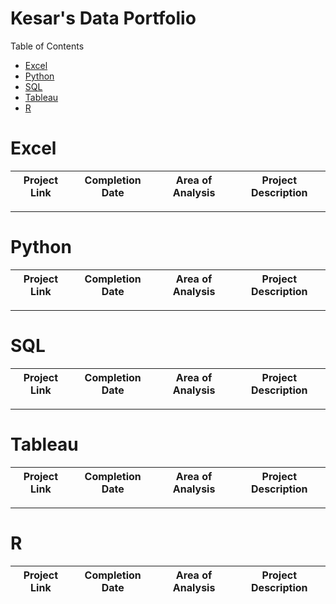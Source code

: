 # Kesar's Data Portfolio

Table of Contents
- [Excel](#Excel)
- [Python](#Python)
- [SQL](#SQL)
- [Tableau](#Tableau)
- [R](#R)

# Excel
| Project Link | Completion Date | Area of Analysis | Project Description |
|---| ---|---|---|

***

# Python
| Project Link | Completion Date | Area of Analysis | Project Description |
|---| ---|---|---|

***

# SQL
| Project Link | Completion Date | Area of Analysis | Project Description |
|---| ---|---|---|

***

# Tableau
| Project Link | Completion Date | Area of Analysis | Project Description |
|---| ---|---|---|

***

# R
| Project Link | Completion Date | Area of Analysis | Project Description |
|---| ---|---|---|
